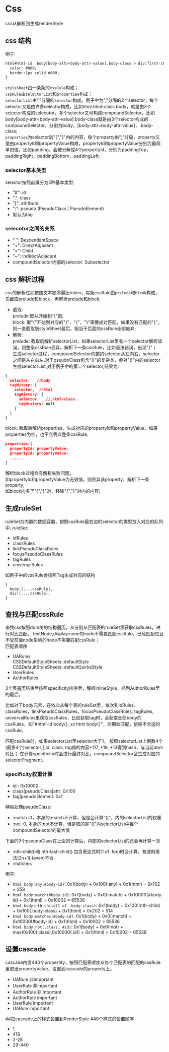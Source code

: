 # Css
css从解析到生成renderStyle

## css 结构
例子:
```html
html#html-id  body[body-attr=body-attr-value].body-class > div:first-child + div::after, html.html-class body{
  color: #000;
  border:1px solid #000;
}
```

`styleSheet`由一条条的`cssRule`构成；  
`cssRule`由`selectorList`和`properties`构成；  
`selectorList`由","分隔的`selector`构成，例子中为","分隔的2个selector，每个selector又是由许多selector构成，比如html.html-class body，就是由3个selector构成的selecotor，多个selector又可构成compoundSelector，比如body[body-attr=body-attr-value].body-class就是由3个selector构成的compoundSelector，分别为body，[body-attr=body-attr-value]，.body-class;   
`properties`为selector后"{","}"内的内容，每个property由";"分隔，property又是由propertyId和propertyValue构成，propertyId和propertyValue分别为最简单的值，比如padding，会被分解成4个perpertyId，分别为paddingTop，paddingRight，paddingBottom，paddingLeft;

### selector基本类型
selector按照前缀分为5种基本类型:   
* "#": id    
* ".": class   
* "[": attribute   
* ":": pseudo (PseudoClass | PseudoElement)   
* 默认为tag

### selecotor之间的关系
* " ": DescendantSpace
* "+": DirectAdjacent
* ">": Child
* "~": IndirectAdjacent
* compoundSelector内部的selector: Subselector

## css 解析过程
css的解析过程按照文本顺序遍历token，每条cssRule由`prelude`和`blcok`构成，先截取prelude和block，再解析prelude和block;   
* 截取:   
prelude:取从开始到"{"前;   
block: 取"{"开始到对应的"}"，"{"，"}"需要成对匹配，如果没有匹配的"}"，则一直截取到styleSheet最后，相当于后面的cssRule全部废弃;   
* 解析:   
prelude: 截取后解析selectorList，如果selectorList里有一个selector解析错误，则整条cssRule丢弃，解析下一条cssRule，比如语法错误，出现"}"；  
生成selector过程，compoundSelector内部的selector从左向右，selector之间是从右向左,对于pseudoClass包含"()"的复杂类，会对"()"内的selector生成selectorList,对于例子中的第二个selector,结果为:
```json
{
  selector,   //body
  tagHitory: {
    selector,  //html
    tagHistory: {
      selector,   //.html-class
      tagHistory: null
    }
  }
}
```
block: 截取后解析properties，生成对应的propertyId和propertyValue，如果properties为空，也不会丢弃整条cssRule,
```json
properties:{
  propertyId: propertyValue;
  propertyId: propertyValue;
  ......
}
```
解析block过程会有解析失败问题，   
如propertyId和propertyValue为无效值，则丢弃该property，解析下一条property;   
如block内多了"{","}"对，移除"{","}"对内的内容;

## 生成ruleSet
ruleSet为内置的数据容器，按照cssRule最右边的selector的类型放入对应的队列中,
ruleSet:
* idRules
* classRules
* linkPseudoClassRules
* focusPseudoClassRules
* tagRules
* universalRules   

如例子中的cssRule会按照Tag生成对应的结构
```
{
  body:[...,cssRule],
  div:[...,cssRule],
}  
```

## 查找与匹配cssRule
查找css按照dom树的结构遍历，从分别从匹配表的ruleSet里获取cssRules，进行对比匹配。
textNode,display:none的node不需要匹配cssRule，已经匹配过且不受前面node影响的node不需要匹配cssRule；   
匹配表顺序
* UARules   
  CSSDefaultStyleSheets::defaultStyle   
  CSSDefaultStyleSheets::defaultQuirksStyle
* UserRules
* AuthorRules

3个表遍历结束后按照specificity排序后，解析inlineStyle，插到AuthorRules里的最后。

比如对于body元素，在依次从每个表的ruleSet里，依次到idRules，classRules，linkPseudoClassRules，focusPseudoClassRules, tagRules, universalRules里获取cssRules，比如获取tag时，会获取全部body的cssRules，如"#html-id body{}, xx html body{}"，后期会匹配，排除不合适的cssRule。

匹配cssRule时，如果selectorList里selector大于1， 按照selectorList上倒数4个(最多4个)selector上id, class, tag值的内容*117, *19, *13得到hash，与当前dom对比；
在计算specificity时会进行最终对比，compoundSelector会生成对应的selectorFragment。

### specificity权重计算
* id : 0x10000
* class|pseudoClass|attr: 0x100
* tag|pseudoElement: 0x1

特俗处理pseudoClass:   
* :match :0，本身的:match不计算，但是会计算"()"，内的selectorList的权重
* :not :0, 本身的:not不计算，但是取的是"()"内selectorList中每个compoundSelector的最大值

下面的3个pseudoClass在上面的计算后，内部的selectorList的还会再计算一次
* :nth-child()和:nth-last-child() 包含表达式时(1 of .foo)时会计算，普通的用法(2n+1),(even)不会
* :matches 

例子:
* `html body:any(#body-id)`: 0x1(body) + 0x100(:any) + 0x1(html) = 0x102 = 258
* `html body:match(#body-id)`: 0x1(body) + 0x0(:match) + 0x10000(#body-id) + 0x1(html) = 0x10002 = 65538
* `html body:nth-child(1 of .body-class)`: 0x1(body) + 0x100(:nth-child) + 0x100(.body-class) + 0x1(html) = 0x202 = 514
* `html body:matches(#body-id)`: 0x1(body) + 0x0(:match) + 0x10000(#body-id) + 0x1(html) = 0x10002 = 65538
* `html body:not(.class, #id)`: 0x1(body) + 0x0(:not) + max(0x100(.class),0x10000(.id)) + 0x1(html) = 0x10002 = 65538

## 设置cascade
cascade内置440个propertity，按照匹配表顺序从每个匹配表的匹配的cssRule里取出propertyValue，设置到cascade的property上。
* UARule 非important
* UserRule 非important
* AuthorRule 非important
* AuthorRule important
* UserRule important
* UARule important

##把cascade上的样式设置到RenderStyle
440个样式的设置顺序 
* 1
* 418
* 2-28
* 29-440


